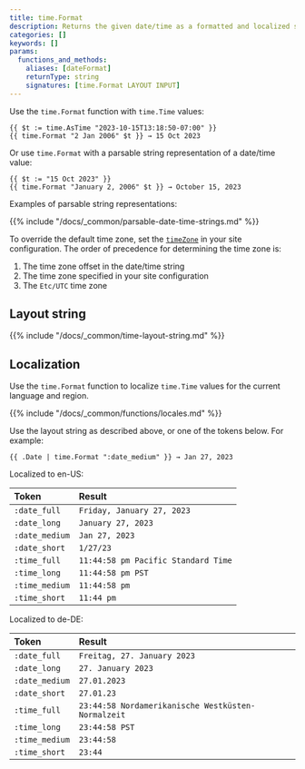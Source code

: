 ```yaml
---
title: time.Format
description: Returns the given date/time as a formatted and localized string.
categories: []
keywords: []
params:
  functions_and_methods:
    aliases: [dateFormat]
    returnType: string
    signatures: [time.Format LAYOUT INPUT]
---
```


Use the `time.Format` function with `time.Time` values:

```go-html-template
{{ $t := time.AsTime "2023-10-15T13:18:50-07:00" }}
{{ time.Format "2 Jan 2006" $t }} → 15 Oct 2023
```

Or use `time.Format` with a parsable string representation of a date/time value:

```go-html-template
{{ $t := "15 Oct 2023" }}
{{ time.Format "January 2, 2006" $t }} → October 15, 2023
```

Examples of parsable string representations:

{{% include "/docs/_common/parsable-date-time-strings.md" %}}

To override the default time zone, set the [`timeZone`][] in your site configuration. The order of precedence for determining the time zone is:

1. The time zone offset in the date/time string
1. The time zone specified in your site configuration
1. The `Etc/UTC` time zone

[`timeZone`]: /docs/reference/configuration/all/#timezone

## Layout string

{{% include "/docs/_common/time-layout-string.md" %}}

## Localization

Use the `time.Format` function to localize `time.Time` values for the current language and region.

{{% include "/docs/_common/functions/locales.md" %}}

Use the layout string as described above, or one of the tokens below. For example:

```go-html-template
{{ .Date | time.Format ":date_medium" }} → Jan 27, 2023
```

Localized to en-US:

Token|Result
:--|:--
`:date_full`|`Friday, January 27, 2023`
`:date_long`|`January 27, 2023`
`:date_medium`|`Jan 27, 2023`
`:date_short`|`1/27/23`
`:time_full`|`11:44:58 pm Pacific Standard Time`
`:time_long`|`11:44:58 pm PST`
`:time_medium`|`11:44:58 pm`
`:time_short`|`11:44 pm`

Localized to de-DE:

Token|Result
:--|:--
`:date_full`|`Freitag, 27. January 2023`
`:date_long`|`27. January 2023`
`:date_medium`|`27.01.2023`
`:date_short`|`27.01.23`
`:time_full`|`23:44:58 Nordamerikanische Westküsten-Normalzeit`
`:time_long`|`23:44:58 PST`
`:time_medium`|`23:44:58`
`:time_short`|`23:44`
